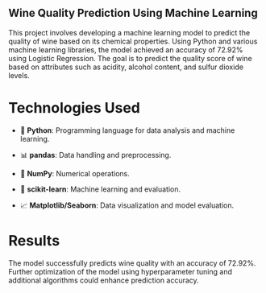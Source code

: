 ## Wine Quality Prediction Using Machine Learning

This project involves developing a machine learning model to predict the quality of wine based on its chemical properties. Using Python and various machine learning libraries, the model achieved an accuracy of 72.92% using Logistic Regression. The goal is to predict the quality score of wine based on attributes such as acidity, alcohol content, and sulfur dioxide levels.

# Technologies Used

- 🐍 **Python**: Programming language for data analysis and machine learning.

- 📊 **pandas**: Data handling and preprocessing.

- 🔢 **NumPy**: Numerical operations.

- 🤖 **scikit-learn**: Machine learning and evaluation.

- 📈 **Matplotlib/Seaborn**: Data visualization and model evaluation.


# Results
The model successfully predicts wine quality with an accuracy of 72.92%. Further optimization of the model using hyperparameter tuning and additional algorithms could enhance prediction accuracy.
